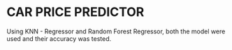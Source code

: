 # CAR PRICE PREDICTOR
Using KNN - Regressor and Random Forest Regressor, both the model were used and their accuracy was tested.
